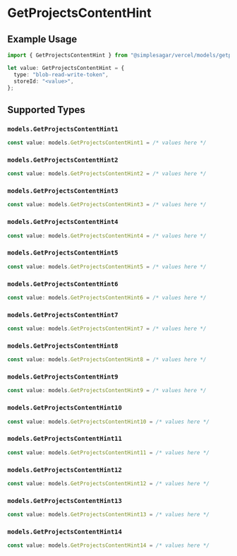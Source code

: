 # GetProjectsContentHint

## Example Usage

```typescript
import { GetProjectsContentHint } from "@simplesagar/vercel/models/getprojectsop.js";

let value: GetProjectsContentHint = {
  type: "blob-read-write-token",
  storeId: "<value>",
};
```

## Supported Types

### `models.GetProjectsContentHint1`

```typescript
const value: models.GetProjectsContentHint1 = /* values here */
```

### `models.GetProjectsContentHint2`

```typescript
const value: models.GetProjectsContentHint2 = /* values here */
```

### `models.GetProjectsContentHint3`

```typescript
const value: models.GetProjectsContentHint3 = /* values here */
```

### `models.GetProjectsContentHint4`

```typescript
const value: models.GetProjectsContentHint4 = /* values here */
```

### `models.GetProjectsContentHint5`

```typescript
const value: models.GetProjectsContentHint5 = /* values here */
```

### `models.GetProjectsContentHint6`

```typescript
const value: models.GetProjectsContentHint6 = /* values here */
```

### `models.GetProjectsContentHint7`

```typescript
const value: models.GetProjectsContentHint7 = /* values here */
```

### `models.GetProjectsContentHint8`

```typescript
const value: models.GetProjectsContentHint8 = /* values here */
```

### `models.GetProjectsContentHint9`

```typescript
const value: models.GetProjectsContentHint9 = /* values here */
```

### `models.GetProjectsContentHint10`

```typescript
const value: models.GetProjectsContentHint10 = /* values here */
```

### `models.GetProjectsContentHint11`

```typescript
const value: models.GetProjectsContentHint11 = /* values here */
```

### `models.GetProjectsContentHint12`

```typescript
const value: models.GetProjectsContentHint12 = /* values here */
```

### `models.GetProjectsContentHint13`

```typescript
const value: models.GetProjectsContentHint13 = /* values here */
```

### `models.GetProjectsContentHint14`

```typescript
const value: models.GetProjectsContentHint14 = /* values here */
```

